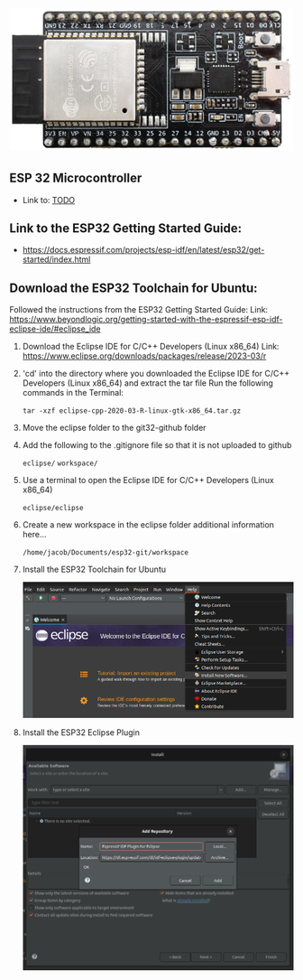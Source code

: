 [logo]: /docs/esp32-photo.jpg "ESP32 Microcontroller"
[install]: /docs/screenshot-installation.png "Installation Screenshot"
[add]: /docs/screenshot-add.png "Add ESP32 Plugin Screenshot"

![alt text][logo]
==================

ESP 32 Microcontroller
---------------------------------------

* Link to: [TODO](TODO.md) 

Link to the ESP32 Getting Started Guide:
--------------
* https://docs.espressif.com/projects/esp-idf/en/latest/esp32/get-started/index.html

Download the ESP32 Toolchain for Ubuntu:
--------------

Followed the instructions from the ESP32 Getting Started Guide:
Link: https://www.beyondlogic.org/getting-started-with-the-espressif-esp-idf-eclipse-ide/#eclipse_ide

1. Download the Eclipse IDE for C/C++ Developers (Linux x86_64)
Link: https://www.eclipse.org/downloads/packages/release/2023-03/r

2. 'cd' into the directory where you downloaded the Eclipse IDE for C/C++ Developers (Linux x86_64) and extract the tar file
Run the following commands in the Terminal:

    ```tar -xzf eclipse-cpp-2020-03-R-linux-gtk-x86_64.tar.gz```

3. Move the eclipse folder to the git32-github folder

4. Add the following to the .gitignore file so that it is not uploaded to github

    ```eclipse/```
    ```workspace/```

5. Use a terminal to open the Eclipse IDE for C/C++ Developers (Linux x86_64)

    ```eclipse/eclipse```

6. Create a new workspace in the eclipse folder additional information here...

    ```/home/jacob/Documents/esp32-git/workspace```

7. Install the ESP32 Toolchain for Ubuntu

    ![alt text][install]

8. Install the ESP32 Eclipse Plugin

    ![alt text][add]  









